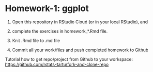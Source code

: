 # Homework-1: ggplot

1. Open this repository in RStudio Cloud (or in your local RStudio), and 

2. complete the exercises in homework_*.Rmd file.

3. Knit .Rmd file to .md file 

4. Commit all your work/files and push completed homework to Github

Tutorial how to get repo/project from Github to your workspace: https://github.com/rstats-tartu/fork-and-clone-repo

